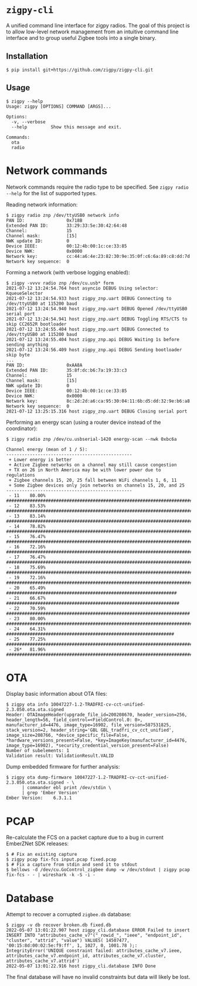 # `zigpy-cli`

A unified command line interface for zigpy radios. The goal of this project is to allow
low-level network management from an intuitive command line interface and to group useful
Zigbee tools into a single binary.

## Installation

```console
$ pip install git+https://github.com/zigpy/zigpy-cli.git
```

## Usage

```console
$ zigpy --help
Usage: zigpy [OPTIONS] COMMAND [ARGS]...

Options:
  -v, --verbose
  --help         Show this message and exit.

Commands:
  ota
  radio
```

# Network commands
Network commands require the radio type to be specified. See `zigpy radio --help` for the list of supported types.

Reading network information:

```console
$ zigpy radio znp /dev/ttyUSB0 network info
PAN ID:                0x718B
Extended PAN ID:       33:29:33:5e:30:42:64:48
Channel:               15
Channel mask:          [15]
NWK update ID:         0
Device IEEE:           00:12:4b:00:1c:ce:33:85
Device NWK:            0x0000
Network key:           cc:44:a6:4e:23:82:30:9e:35:0f:c6:6a:89:c8:dd:7d
Network key sequence:  0
```

Forming a network (with verbose logging enabled):

```console
$ zigpy -vvvv radio znp /dev/cu.usb* form
2021-07-12 13:24:54.764 host asyncio DEBUG Using selector: KqueueSelector
2021-07-12 13:24:54.933 host zigpy_znp.uart DEBUG Connecting to /dev/ttyUSB0 at 115200 baud
2021-07-12 13:24:54.940 host zigpy_znp.uart DEBUG Opened /dev/ttyUSB0 serial port
2021-07-12 13:24:54.941 host zigpy_znp.uart DEBUG Toggling RTS/CTS to skip CC2652R bootloader
2021-07-12 13:24:55.404 host zigpy_znp.uart DEBUG Connected to /dev/ttyUSB0 at 115200 baud
2021-07-12 13:24:55.404 host zigpy_znp.api DEBUG Waiting 1s before sending anything
2021-07-12 13:24:56.409 host zigpy_znp.api DEBUG Sending bootloader skip byte
...
PAN ID:                0xAA8A
Extended PAN ID:       35:8f:dc:b6:7a:19:33:c3
Channel:               15
Channel mask:          [15]
NWK update ID:         0
Device IEEE:           00:12:4b:00:1c:ce:33:85
Device NWK:            0x0000
Network key:           8c:2d:2d:a6:ca:95:30:04:11:6b:d5:dd:32:9e:b6:a8
Network key sequence:  0
2021-07-12 13:25:15.316 host zigpy_znp.uart DEBUG Closing serial port
```

Performing an energy scan (using a router device instead of the coordinator):

```console
$ zigpy radio znp /dev/cu.usbserial-1420 energy-scan --nwk 0xbc6a

Channel energy (mean of 1 / 5):
------------------------------------------------
 + Lower energy is better
 + Active Zigbee networks on a channel may still cause congestion
 + TX on 26 in North America may be with lower power due to regulations
 + Zigbee channels 15, 20, 25 fall between WiFi channels 1, 6, 11
 + Some Zigbee devices only join networks on channels 15, 20, and 25
------------------------------------------------
 - 11    80.00%  ################################################################################
 - 12    83.53%  ###################################################################################
 - 13    83.14%  ###################################################################################
 - 14    78.82%  ##############################################################################
 - 15    76.47%  ############################################################################
 - 16    72.16%  ########################################################################
 - 17    76.47%  ############################################################################
 - 18    75.69%  ###########################################################################
 - 19    72.16%  ########################################################################
 - 20    65.49%  #################################################################
 - 21    66.67%  ##################################################################
 - 22    70.59%  ######################################################################
 - 23    80.00%  ################################################################################
 - 24    64.31%  ################################################################
 - 25    77.25%  #############################################################################
 - 26*   81.96%  #################################################################################
```

# OTA
Display basic information about OTA files:
```console
$ zigpy ota info 10047227-1.2-TRADFRI-cv-cct-unified-2.3.050.ota.ota.signed
Header: OTAImageHeader(upgrade_file_id=200208670, header_version=256, header_length=56, field_control=<FieldControl.0: 0>, manufacturer_id=4476, image_type=16902, file_version=587531825, stack_version=2, header_string='GBL GBL_tradfri_cv_cct_unified', image_size=208766, *device_specific_file=False, *hardware_versions_present=False, *key=ImageKey(manufacturer_id=4476, image_type=16902), *security_credential_version_present=False)
Number of subelements: 1
Validation result: ValidationResult.VALID
```

Dump embedded firmware for further analysis:

```
$ zigpy ota dump-firmware 10047227-1.2-TRADFRI-cv-cct-unified-2.3.050.ota.ota.signed - \
      | commander ebl print /dev/stdin \
      | grep 'Ember Version'
Ember Version:    6.3.1.1
```


# PCAP
Re-calculate the FCS on a packet capture due to a bug in current EmberZNet SDK releases:
```console
$ # Fix an existing capture
$ zigpy pcap fix-fcs input.pcap fixed.pcap
$ # Fix a capture from stdin and send it to stdout
$ bellows -d /dev/cu.GoControl_zigbee dump -w /dev/stdout | zigpy pcap fix-fcs - - | wireshark -k -S -i -
```

# Database
Attempt to recover a corrupted `zigbee.db` database:

```console
$ zigpy -v db recover broken.db fixed.db
2022-05-07 13:01:22.907 host zigpy_cli.database ERROR Failed to insert INSERT INTO "attributes_cache_v7"("_rowid_", "ieee", "endpoint_id", "cluster", "attrid", "value") VALUES( 14507477, '00:15:8d:00:02:5e:f9:ff', 1, 1027, 0, 1001.78 );: IntegrityError('UNIQUE constraint failed: attributes_cache_v7.ieee, attributes_cache_v7.endpoint_id, attributes_cache_v7.cluster, attributes_cache_v7.attrid')
2022-05-07 13:01:22.916 host zigpy_cli.database INFO Done
```

The final database will have no invalid constraints but data will likely be lost.